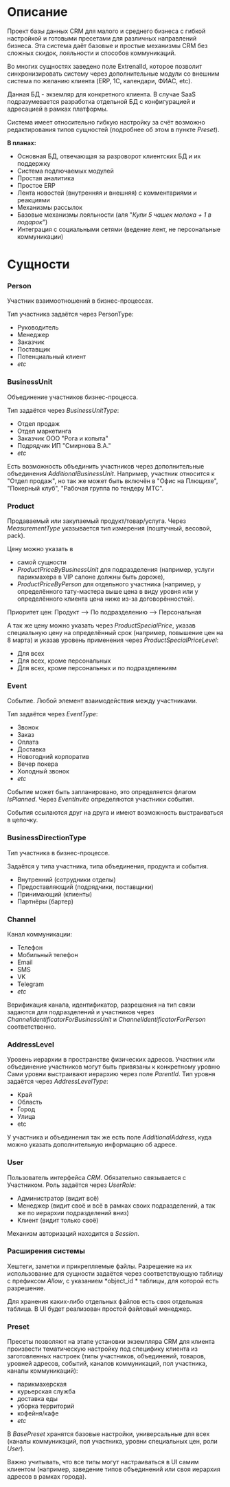 # Описание

Проект базы данных CRM для малого и среднего бизнеса с гибкой настройкой и готовыми пресетами для различных направлений бизнеса.
Эта система даёт базовые и простые механизмы CRM без сложных скидок, лояльности и способов коммуникаций.

Во многих сущностях заведено поле ExtrenalId, которое позволит синхронизировать систему через дополнительные модули со внешним система по желанию клиента (ERP, 1C, календари, ФИАС, etc).

Данная БД - экземляр для конкретного клиента. 
В случае SaaS подразумевается разработка отдельной БД с конфигурацией и адресацией в рамках платформы.

Система имеет относительно гибкую настройку за счёт возможно редактирования типов сущностей (подробнее об этом в пункте *Preset*).

**В планах:**

- Основная БД, отвечающая за разроворот клиентских БД и их поддержку
- Система подлючаемых модулей
- Простая аналитика
- Простое ERP
- Лента новостей (внутренняя и внешняя) с комментариями и реакциями
- Механизмы рассылок
- Базовые механизмы лояльности (аля "*Купи 5 чашек молока + 1 в подарок*")
- Интеграция с социальными сетями (ведение лент, не персональные коммуникации)

# Сущности

### Person

Участник взаимоотношений в бизнес-процессах.

Тип участника задаётся через PersonType:

- Руководитель
- Менеджер
- Заказчик
- Поставщик
- Потенциальный клиент
- *etc*

### BusinessUnit

Объединение участников бизнес-процесса.

Тип задаётся через *BusinessUnitType*:

- Отдел продаж
- Отдел маркетинга
- Заказчик ООО "Рога и копыта"
- Подрядчик ИП "Смирнова В.А."
- *etc*

Есть возможность объединить участников через дополнительные объединения *AdditionalBusinessUnit*.
Например, участник относится к "Отдел продаж", но так же может быть включён в "Офис на Плющихе", "Покерный клуб", "Рабочая группа по тендеру МТС".

### Product

Продаваемый или закупаемый продукт/товар/услуга.
Через *MeasurementType* указывается тип измерения (поштучный, весовой, pack).

Цену можно указать в

- самой сущности
- *ProductPriceByBusinessUnit* для подразделения (например, услуги парикмахера в VIP салоне должны быть дороже), 
- *ProductPriceByPerson* для отдельного участника (например, у определённого тату-мастера выше цена в виду уровня или у определённого клиента цена ниже из-за договорённостей).

Приоритет цен: Продукт --> По подразделению --> Персональная

А так же цену можно указать через *ProductSpecialPrice*, указав специальную цену на определённый срок (например, повышение цен на 8 марта) и указав уровень применения через *ProductSpecialPriceLevel*:

- Для всех
- Для всех, кроме персональных
- Для всех, кроме персональных и по подразделениям

### Event

Событие.
Любой элемент взаимодействия между участниками.

Тип задаётся через *EventType*:

- Звонок
- Заказ
- Оплата
- Доставка
- Новогодний корпоратив
- Вечер покера
- Холодный звонок
- *etc*

Событие может быть запланировано, это определяется флагом *IsPlanned*.
Через *EventInvite* определяются участники события. 

События ссылаются друг на друга и имеют возможность выстраиваться в цепочку.

### BusinessDirectionType

Тип участника в бизнес-процессе.

Задаётся у типа участника, типа объединения, продукта и события.

- Внутренний (сотрудники отделы)
- Предоставляющий (подрядчики, поставщики)
- Принимающий (клиенты)
- Партнёры (бартер)

### Channel

Канал коммуникации:

- Телефон
- Мобильный телефон
- Email
- SMS
- VK
- Telegram
- *etc*

Верификация канала, идентификатор, разрешения на тип связи задаются для подразделений и участников через *ChannelIdentificatorForBusinessUnit* и *ChannelIdentificatorForPerson* соответственно.

### AddressLevel

Уровень иерархии в пространстве физических адресов.
Участник или объединение участников могут быть привязаны к конкретному уровню
Сами уровни выстраивают иерархию через поле *ParentId*.
Тип уровня задаётся через *AddressLevelType*:

- Край
- Область
- Город
- Улица
- etc

У участника и объединения так же есть поле *AdditionalAddress*, куда можно указать дополнительную информацию об адресе.

### User

Пользователь интерфейса *CRM*.
Обязательно связывается с Участником.
Роль задаётся через *UserRole*:

- Администратор (видит всё)
- Менеджер (видит своё и всё в рамках своих подразделений, а так же по иерархии подразделений вниз)
- Клиент (видит только своё)

Механизм авторизаций находится в *Session*.

### Расширения системы

Хештеги, заметки и прикрепляемые файлы.
Разрешение на их использование для сущности задаётся через соответствующую таблицу с префиксом *Allow*, с указанием *object_id * таблицы, для которой есть разрешение.

Для хранения каких-либо отдельных файлов есть своя отдельная таблица.
В UI будет реализован простой файловый менеджер.

### Preset

Пресеты позволяют на этапе установки экземпляра CRM для клиента произвести тематическую настройку под специфику клиента из заготовленных настроек (типы участников, объединений, товаров, уровней адресов, событий, каналов коммуникаций, пол участника, каналы коммуникаций):

- парикмахерская
- курьерская служба
- доставка еды
- уборка территорий
- кофейня/кафе
- *etc*

В *BasePreset* хранятся базовые настройки, универсальные для всех (каналы коммуникаций, пол участника, уровни специальных цен, роли *User*).

Важно учитывать, что все типы могут настраиваться в UI самим клиентом (например, заведение типов объединений или своя иерархия адресов в рамках города).
